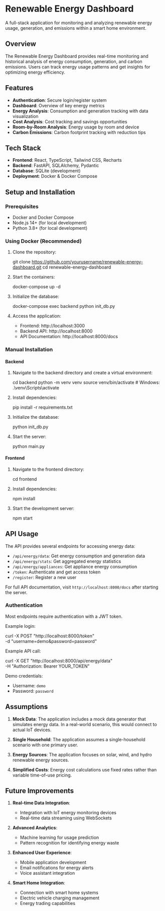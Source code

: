 # Renewable Energy Dashboard

A full-stack application for monitoring and analyzing renewable energy usage, generation, and emissions within a smart home environment.

## Overview

The Renewable Energy Dashboard provides real-time monitoring and historical analysis of energy consumption, generation, and carbon emissions. Users can track energy usage patterns and get insights for optimizing energy efficiency.

## Features

- **Authentication**: Secure login/register system
- **Dashboard**: Overview of key energy metrics 
- **Energy Analysis**: Consumption and generation tracking with data visualization
- **Cost Analysis**: Cost tracking and savings opportunities
- **Room-by-Room Analysis**: Energy usage by room and device
- **Carbon Emissions**: Carbon footprint tracking with reduction tips

## Tech Stack

- **Frontend**: React, TypeScript, Tailwind CSS, Recharts
- **Backend**: FastAPI, SQLAlchemy, Pydantic
- **Database**: SQLite (development)
- **Deployment**: Docker & Docker Compose

## Setup and Installation

### Prerequisites

- Docker and Docker Compose
- Node.js 14+ (for local development)
- Python 3.8+ (for local development)

### Using Docker (Recommended)

1. Clone the repository:

   git clone https://github.com/yourusername/renewable-energy-dashboard.git
   cd renewable-energy-dashboard


2. Start the containers:

   docker-compose up -d


3. Initialize the database:

   docker-compose exec backend python init_db.py


4. Access the application:
   - Frontend: http://localhost:3000
   - Backend API: http://localhost:8000
   - API Documentation: http://localhost:8000/docs

### Manual Installation

#### Backend

1. Navigate to the backend directory and create a virtual environment:
   
   cd backend
   python -m venv venv
   source venv/bin/activate  # Windows: .\venv\Scripts\activate
   

2. Install dependencies:
  
   pip install -r requirements.txt
   

3. Initialize the database:
   
   python init_db.py
   

4. Start the server:
  
   python main.py


#### Frontend

1. Navigate to the frontend directory:

   cd frontend


2. Install dependencies:
 
   npm install


3. Start the development server:

   npm start


## API Usage

The API provides several endpoints for accessing energy data:

-  `/api/energy/data`: Get energy consumption and generation data
-  `/api/energy/stats`: Get aggregated energy statistics
-  `/api/energy/appliances`: Get appliance energy consumption
-  `/token`: Authenticate and get access token
-  `/register`: Register a new user

For full API documentation, visit `http://localhost:8000/docs` after starting the server.

### Authentication

Most endpoints require authentication with a JWT token.

Example login:

curl -X POST "http://localhost:8000/token" \
  -d "username=demo&password=password"


Example API call:

curl -X GET "http://localhost:8000/api/energy/data" \
  -H "Authorization: Bearer YOUR_TOKEN"


Demo credentials:
- Username: `demo`
- Password: `password`

## Assumptions

1. **Mock Data**: The application includes a mock data generator that simulates energy data. In a real-world scenario, this would connect to actual IoT devices.

2. **Single Household**: The application assumes a single-household scenario with one primary user.

3. **Energy Sources**: The application focuses on solar, wind, and hydro renewable energy sources.

4. **Simplified Costs**: Energy cost calculations use fixed rates rather than variable time-of-use pricing.

## Future Improvements

1. **Real-time Data Integration**: 
   - Integration with IoT energy monitoring devices
   - Real-time data streaming using WebSockets

2. **Advanced Analytics**:
   - Machine learning for usage prediction
   - Pattern recognition for identifying energy waste

3. **Enhanced User Experience**:
   - Mobile application development
   - Email notifications for energy alerts
   - Voice assistant integration

4. **Smart Home Integration**:
   - Connection with smart home systems
   - Electric vehicle charging management
   - Energy trading capabilities